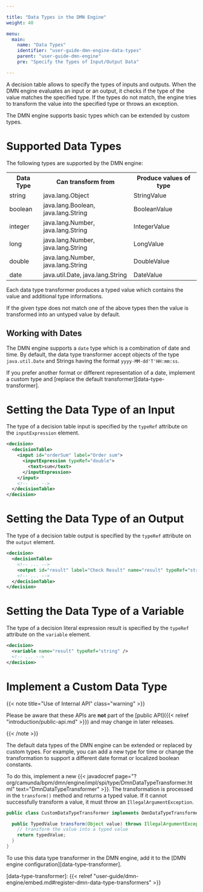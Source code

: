 ```yaml
---

title: "Data Types in the DMN Engine"
weight: 40

menu:
  main:
    name: "Data Types"
    identifier: "user-guide-dmn-engine-data-types"
    parent: "user-guide-dmn-engine"
    pre: "Specify the Types of Input/Output Data"

---
```


A decision table allows to specify the types of inputs and outputs. When the
DMN engine evaluates an input or an output, it checks if the type of the
value matches the specified type. If the types do not match, the engine
tries to transform the value into the specified type or throws an exception.

The DMN engine supports basic types which can be extended by custom types.


# Supported Data Types

The following types are supported by the DMN engine:

<table class="table table-striped">
  <tr>
    <th>Data Type</th>
    <th>Can transform from</th>
    <th>Produce values of type</th>
  </tr>
  <tr>
    <td>string</td>
    <td>java.lang.Object</td>
    <td>StringValue</td>
  </tr>
  <tr>
    <td>boolean</td>
    <td>java.lang.Boolean, java.lang.String</td>
    <td>BooleanValue</td>
  </tr>
  <tr>
    <td>integer</td>
    <td>java.lang.Number, java.lang.String</td>
    <td>IntegerValue</td>
  </tr>
  <tr>
    <td>long</td>
    <td>java.lang.Number, java.lang.String</td>
    <td>LongValue</td>
  </tr>
  <tr>
    <td>double</td>
    <td>java.lang.Number, java.lang.String</td>
    <td>DoubleValue</td>
  </tr>
  <tr>
    <td>date</td>
    <td>java.util.Date, java.lang.String</td>
    <td>DateValue</td>
  </tr>
</table>

Each data type transformer produces a typed value which contains the value and
additional type informations.

If the given type does not match one of the above types then the value is
transformed into an untyped value by default.

## Working with Dates

The DMN engine supports a `date` type which is a combination of date and time.
By default, the data type transformer accept objects of the type
`java.util.Date` and Strings having the format `yyyy-MM-dd'T'HH:mm:ss`.

If you prefer another format or different representation of a date,
implement a custom type and [replace the default transformer][data-type-transformer].

# Setting the Data Type of an Input

The type of a decision table input is specified by the `typeRef` attribute on the
`inputExpression` element.

```xml
<decision>
  <decisionTable>
    <input id="orderSum" label="Order sum">
      <inputExpression typeRef="double">
        <text>sum</text>
      </inputExpression>
    </input>
    <!-- ... -->
  </decisionTable>
</decision>
```

# Setting the Data Type of an Output

The type of a decision table output is specified by the `typeRef` attribute on the `output`
element.

```xml
<decision>
  <decisionTable>
    <!-- ... -->
    <output id="result" label="Check Result" name="result" typeRef="string" />
    <!-- ... -->
  </decisionTable>
</decision>
```

# Setting the Data Type of a Variable

The type of a decision literal expression result is specified by the `typeRef` attribute on the `variable`
element.

```xml
<decision>
  <variable name="result" typeRef="string" />
  <!-- ... -->
</decision>
```

# Implement a Custom Data Type

{{< note title="Use of Internal API" class="warning" >}}

Please be aware that these APIs are **not** part of the [public API]({{< relref
"introduction/public-api.md" >}}) and may change in later releases.

{{< /note >}}

The default data types of the DMN engine can be extended or replaced by custom
types. For example, you can add a new type for time or change the
transformation to support a different date format or localized boolean
constants.

To do this, implement a new {{< javadocref
page="?org/camunda/bpm/dmn/engine/impl/spi/type/DmnDataTypeTransformer.html"
text="DmnDataTypeTransformer" >}}. The transformation is processed in the
`transform()` method and returns a typed value. If it cannot successfully transform a value,
it must throw an `IllegalArgumentException`.

```java
public class CustomDataTypeTransformer implements DmnDataTypeTransformer {

  public TypedValue transform(Object value) throws IllegalArgumentException {
    // transform the value into a typed value
    return typedValue;
  }
}
```

To use this data type transformer in the DMN engine, add it to the
[DMN engine configuration][data-type-transformer].


[data-type-transformer]: {{< relref "user-guide/dmn-engine/embed.md#register-dmn-data-type-transformers" >}}
